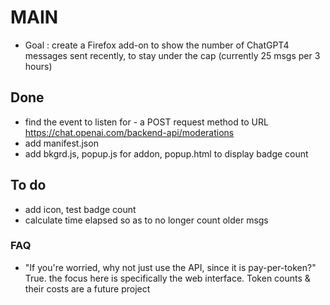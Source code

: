 # MAIN
- Goal : create a Firefox add-on to show the number of ChatGPT4 messages sent recently, to stay under the cap (currently 25 msgs per 3 hours)
## Done
- find the event to listen for - a POST request method to URL https://chat.openai.com/backend-api/moderations 
- add manifest.json
- add bkgrd.js, popup.js for addon, popup.html to display badge count
## To do
- add icon, test badge count
- calculate time elapsed so as to no longer count older msgs

### FAQ
- "If you're worried, why not just use the API, since it is pay-per-token?" True. the focus here is specifically the web interface. Token counts & their costs are a future project 

